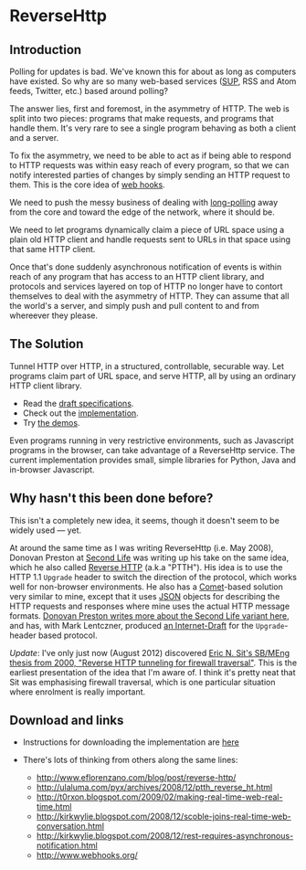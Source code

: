 # ReverseHttp

## Introduction

Polling for updates is bad. We've known this for about as long as
computers have existed. So why are so many web-based services
([SUP][], RSS and Atom feeds, Twitter, etc.) based around polling?

The answer lies, first and foremost, in the asymmetry of HTTP. The web
is split into two pieces: programs that make requests, and programs
that handle them. It's very rare to see a single program behaving as
both a client and a server.

To fix the asymmetry, we need to be able to act as if being able to
respond to HTTP requests was within easy reach of every program, so
that we can notify interested parties of changes by simply sending an
HTTP request to them. This is the core idea of [web hooks][].

We need to push the messy business of dealing with
[long-polling][Comet] away from the core and toward the edge of the
network, where it should be.

We need to let programs dynamically claim a piece of URL space using a
plain old HTTP client and handle requests sent to URLs in that space
using that same HTTP client.

Once that's done suddenly asynchronous notification of events is
within reach of any program that has access to an HTTP client library,
and protocols and services layered on top of HTTP no longer have to
contort themselves to deal with the asymmetry of HTTP. They can assume
that all the world's a server, and simply push and pull content to and
from whereever they please.

## The Solution

Tunnel HTTP over HTTP, in a structured, controllable, securable
way. Let programs claim part of URL space, and serve HTTP, all by
using an ordinary HTTP client library.

 - Read the [draft specifications](specs.html).
 - Check out the [implementation][].
 - Try [the demos][demos].

Even programs running in very restrictive environments, such as
Javascript programs in the browser, can take advantage of a
ReverseHttp service. The current implementation provides small, simple
libraries for Python, Java and in-browser Javascript.

## Why hasn't this been done before?

This isn't a completely new idea, it seems, though it doesn't seem to
be widely used &mdash; yet.

At around the same time as I was writing ReverseHttp (i.e. May 2008),
Donovan Preston at [Second Life](http://secondlife.com/) was writing
up his take on the same idea, which he also called [Reverse
HTTP](http://wiki.secondlife.com/wiki/Reverse_HTTP) (a.k.a
"PTTH"). His idea is to use the HTTP 1.1 `Upgrade` header to switch
the direction of the protocol, which works well for non-browser
environments. He also has a [Comet][]-based solution very similar to
mine, except that it uses [JSON](http://www.ietf.org/rfc/rfc4627.txt)
objects for describing the HTTP requests and responses where mine uses
the actual HTTP message formats. [Donovan Preston writes more about
the Second Life variant
here](http://ulaluma.com/pyx/archives/2008/12/ptth_reverse_ht.html),
and has, with Mark Lentczner, produced [an
Internet-Draft](http://www.ietf.org/internet-drafts/draft-lentczner-rhttp-00.txt)
for the `Upgrade`-header based protocol.

*Update*: I've only just now (August 2012) discovered [Eric N. Sit's
SB/MEng thesis from 2000, "Reverse HTTP tunneling for firewall
traversal"](http://dspace.mit.edu/handle/1721.1/9086). This is the
earliest presentation of the idea that I'm aware of. I think it's
pretty neat that Sit was emphasising firewall traversal, which is one
particular situation where enrolment is really important.

## Download and links

 - Instructions for downloading the implementation are [here][implementation]

 - There's lots of thinking from others along the same lines:
    - <http://www.eflorenzano.com/blog/post/reverse-http/>
    - <http://ulaluma.com/pyx/archives/2008/12/ptth_reverse_ht.html>
    - <http://t0rxon.blogspot.com/2009/02/making-real-time-web-real-time.html>
    - <http://kirkwylie.blogspot.com/2008/12/scoble-joins-real-time-web-conversation.html>
    - <http://kirkwylie.blogspot.com/2008/12/rest-requires-asynchronous-notification.html>
    - <http://www.webhooks.org/>

  [XSS]: http://en.wikipedia.org/wiki/Cross-site_scripting
  [implementation]: download.html
  [SUP]: http://blog.friendfeed.com/2008/08/simple-update-protocol-fetch-updates.html
  [Comet]: http://en.wikipedia.org/wiki/Comet_(programming)
  [demos]: http://reversehttp.net/demos/
  [web hooks]: http://web.archive.org/web/20101031131824/http://blog.webhooks.org/about/
